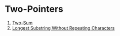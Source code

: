 # Two-Pointers

1. [Two-Sum](https://leetcode.com/problems/two-sum/)
2. [Longest Substring Without Repeating Characters](https://leetcode.com/problems/longest-substring-without-repeating-characters/)
